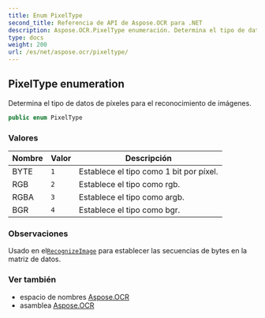 ```yaml
---
title: Enum PixelType
second_title: Referencia de API de Aspose.OCR para .NET
description: Aspose.OCR.PixelType enumeración. Determina el tipo de datos de píxeles para el reconocimiento de imágenes.
type: docs
weight: 200
url: /es/net/aspose.ocr/pixeltype/
---
```

## PixelType enumeration

Determina el tipo de datos de píxeles para el reconocimiento de imágenes.

```csharp
public enum PixelType
```

### Valores

| Nombre | Valor | Descripción |
| --- | --- | --- |
| BYTE | `1` | Establece el tipo como 1 bit por píxel. |
| RGB | `2` | Establece el tipo como rgb. |
| RGBA | `3` | Establece el tipo como argb. |
| BGR | `4` | Establece el tipo como bgr. |

### Observaciones

Usado en el[`RecognizeImage`](../asposeocr/recognizeimage/) para establecer las secuencias de bytes en la matriz de datos.

### Ver también

* espacio de nombres [Aspose.OCR](../../aspose.ocr/)
* asamblea [Aspose.OCR](../../)


